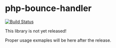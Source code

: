 # php-bounce-handler

[![Build Status](https://travis-ci.org/malas/php-bounce-handler.svg?branch=master)](https://travis-ci.org/malas/php-bounce-handler)

This library is not yet released!

Proper usage exmaples will be here after the release.
